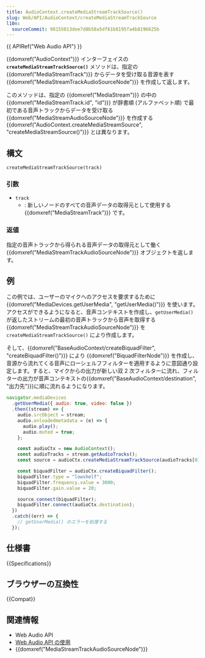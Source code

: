 ```yaml
---
title: AudioContext.createMediaStreamTrackSource()
slug: Web/API/AudioContext/createMediaStreamTrackSource
l10n:
  sourceCommit: 98155013dee7d8b58a5df61b8195fa4b8196625b
---
```


{{ APIRef("Web Audio API") }}

{{domxref("AudioContext")}} インターフェイスの **`createMediaStreamTrackSource()`** メソッドは、指定の {{domxref("MediaStreamTrack")}} からデータを受け取る音源を表す {{domxref("MediaStreamTrackAudioSourceNode")}} を作成して返します。

このメソッドは、指定の {{domxref("MediaStream")}} の中の {{domxref("MediaStreamTrack.id", "id")}} が辞書順 (アルファベット順) で最初である音声トラックからデータを受け取る {{domxref("MediaStreamAudioSourceNode")}} を作成する {{domxref("AudioContext.createMediaStreamSource", "createMediaStreamSource()")}} とは異なります。

## 構文

```js-nolint
createMediaStreamTrackSource(track)
```

### 引数

- `track`
  - : 新しいノードのすべての音声データの取得元として使用する {{domxref("MediaStreamTrack")}} です。

### 返値

指定の音声トラックから得られる音声データの取得元として働く {{domxref("MediaStreamTrackAudioSourceNode")}} オブジェクトを返します。

## 例

この例では、ユーザーのマイクへのアクセスを要求するために {{domxref("MediaDevices.getUserMedia", "getUserMedia()")}} を使います。アクセスができるようになると、音声コンテキストを作成し、`getUserMedia()` が返したストリームの最初の音声トラックから音声を取得する {{domxref("MediaStreamTrackAudioSourceNode")}} を `createMediaStreamTrackSource()` により作成します。

そして、{{domxref("BaseAudioContext/createBiquadFilter", "createBiquadFilter()")}} により {{domxref("BiquadFilterNode")}} を作成し、音源から流れてくる音声にローシェルフフィルターを適用するように意図通り設定します。すると、マイクからの出力が新しい双 2 次フィルターに流れ、フィルターの出力が音声コンテキストの{{domxref("BaseAudioContext/destination", "出力先")}}に順に流れるようになります。

```js
navigator.mediaDevices
  .getUserMedia({ audio: true, video: false })
  .then((stream) => {
    audio.srcObject = stream;
    audio.onloadedmetadata = (e) => {
      audio.play();
      audio.muted = true;
    };

    const audioCtx = new AudioContext();
    const audioTracks = stream.getAudioTracks();
    const source = audioCtx.createMediaStreamTrackSource(audioTracks[0]);

    const biquadFilter = audioCtx.createBiquadFilter();
    biquadFilter.type = "lowshelf";
    biquadFilter.frequency.value = 3000;
    biquadFilter.gain.value = 20;

    source.connect(biquadFilter);
    biquadFilter.connect(audioCtx.destination);
  })
  .catch((err) => {
    // getUserMedia() のエラーを処理する
  });
```

## 仕様書

{{Specifications}}

## ブラウザーの互換性

{{Compat}}

## 関連情報

- Web Audio API
- [Web Audio API の使用](/ja/docs/Web/API/Web_Audio_API/Using_Web_Audio_API)
- {{domxref("MediaStreamTrackAudioSourceNode")}}
